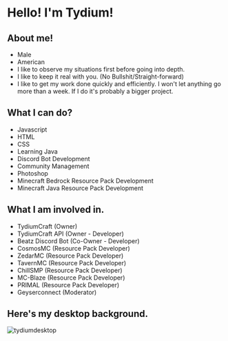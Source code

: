 # Hello! I'm Tydium!
## About me!
- Male
- American
- I like to observe my situations first before going into depth.
- I like to keep it real with you. (No Bullshit/Straight-forward)
- I like to get my work done quickly and efficiently. I won't let anything go more than a week. If I do it's probably a bigger project.

## What I can do?
- Javascript
- HTML
- CSS
- Learning Java 
- Discord Bot Development
- Community Management
- Photoshop
- Minecraft Bedrock Resource Pack Development
- Minecraft Java Resource Pack Development

## What I am involved in.
- TydiumCraft (Owner)
- TydiumCraft API (Owner - Developer)
- Beatz Discord Bot (Co-Owner - Developer)
- CosmosMC (Resource Pack Developer)
- ZedarMC (Resource Pack Developer)
- TavernMC (Resource Pack Developer)
- ChillSMP (Resource Pack Developer)
- MC-Blaze (Resource Pack Developer)
- PRIMAL (Resource Pack Developer)  
- Geyserconnect (Moderator)

## Here's my desktop background.
![tydiumdesktop](https://github.com/Tydium/Tydium/assets/67938521/6a7e7439-74cd-4520-b7a0-05898e5c81a6)
